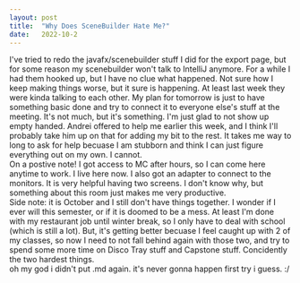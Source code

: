 ```yaml
---
layout: post
title:  "Why Does SceneBuilder Hate Me?"
date:   2022-10-2
---
```

I've tried to redo the javafx/scenebuilder stuff I did for the export page, but for some reason my scenebuilder won't talk to IntelliJ anymore. For a while I had them hooked up, but I have no clue what happened. Not sure how I keep making things worse, but it sure is happening. At least last week they were kinda talking to each other. My plan for tomorrow is just to have something basic done and try to connect it to everyone else's stuff at the meeting. It's not much, but it's something. I'm just glad to not show up empty handed. Andrei offered to help me earlier this week, and I think I'll probably take him up on that for adding my bit to the rest. It takes me way to long to ask for help becuase I am stubborn and think I can just figure everything out on my own. I cannot.  <br />
On a postive note! I got access to MC after hours, so I can come here anytime to work. I live here now. I also got an adapter to connect to the monitors. It is very helpful having two screens. I don't know why, but something about this room just makes me very productive.  <br />
Side note: it is October and I still don't have things together. I wonder if I ever will this semester, or if it is doomed to be a mess. At least I'm done with my restaurant job until winter break, so I only have to deal with school (which is still a lot). But, it's getting better becuase I feel caught up with 2 of my classes, so now I need to not fall behind again with those two, and try to spend some more time on Disco Tray stuff and Capstone stuff. Concidently the two hardest things.   
oh my god i didn't put .md again. it's never gonna happen first try i guess. :/
